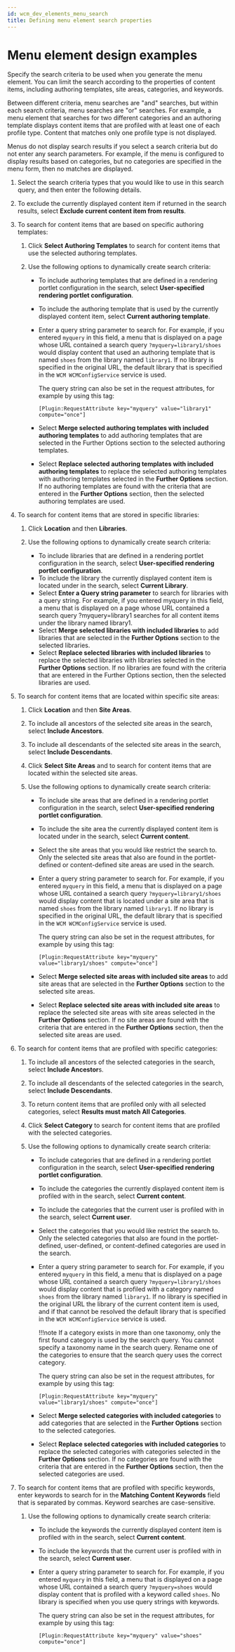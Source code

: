 ```yaml
---
id: wcm_dev_elements_menu_search
title: Defining menu element search properties
---
```


# Menu element design examples


Specify the search criteria to be used when you generate the menu element. You can limit the search according to the properties of content items, including authoring templates, site areas, categories, and keywords.

Between different criteria, menu searches are "and" searches, but within each search criteria, menu searches are "or" searches. For example, a menu element that searches for two different categories and an authoring template displays content items that are profiled with at least one of each profile type. Content that matches only one profile type is not displayed.

Menus do not display search results if you select a search criteria but do not enter any search parameters. For example, if the menu is configured to display results based on categories, but no categories are specified in the menu form, then no matches are displayed.

1.  Select the search criteria types that you would like to use in this search query, and then enter the following details.

2.  To exclude the currently displayed content item if returned in the search results, select **Exclude current content item from results**.

3.  To search for content items that are based on specific authoring templates:

    1.  Click **Select Authoring Templates** to search for content items that use the selected authoring templates.

    2.  Use the following options to dynamically create search criteria:

        -   To include authoring templates that are defined in a rendering portlet configuration in the search, select **User-specified rendering portlet configuration**.
        -   To include the authoring template that is used by the currently displayed content item, select **Current authoring template**.
        -   Enter a query string parameter to search for. For example, if you entered `myquery` in this field, a menu that is displayed on a page whose URL contained a search query `?myquery=library1/shoes` would display content that used an authoring template that is named `shoes` from the library named `library1`. If no library is specified in the original URL, the default library that is specified in the `WCM WCMConfigService` service is used.

            The query string can also be set in the request attributes, for example by using this tag:

            ```
            [Plugin:RequestAttribute key="myquery" value="library1" compute="once"]
            ```

        -   Select **Merge selected authoring templates with included authoring templates** to add authoring templates that are selected in the Further Options section to the selected authoring templates.
        -   Select **Replace selected authoring templates with included authoring templates** to replace the selected authoring templates with authoring templates selected in the **Further Options** section. If no authoring templates are found with the criteria that are entered in the **Further Options** section, then the selected authoring templates are used.
4.  To search for content items that are stored in specific libraries:

    1.  Click **Location** and then **Libraries**.

    2.  Use the following options to dynamically create search criteria:

        -   To include libraries that are defined in a rendering portlet configuration in the search, select **User-specified rendering portlet configuration**.
        -   To include the library the currently displayed content item is located under in the search, select **Current Library**.
        -   Select **Enter a Query string parameter** to search for libraries with a query string. For example, if you entered myquery in this field, a menu that is displayed on a page whose URL contained a search query ?myquery=library1 searches for all content items under the library named library1.
        -   Select **Merge selected libraries with included libraries** to add libraries that are selected in the **Further Options** section to the selected libraries.
        -   Select **Replace selected libraries with included libraries** to replace the selected libraries with libraries selected in the **Further Options** section. If no libraries are found with the criteria that are entered in the Further Options section, then the selected libraries are used.
5.  To search for content items that are located within specific site areas:

    1.  Click **Location** and then **Site Areas**.

    2.  To include all ancestors of the selected site areas in the search, select **Include Ancestors**.

    3.  To include all descendants of the selected site areas in the search, select **Include Descendants**.

    4.  Click **Select Site Areas** and to search for content items that are located within the selected site areas.

    5.  Use the following options to dynamically create search criteria:

        -   To include site areas that are defined in a rendering portlet configuration in the search, select **User-specified rendering portlet configuration**.
        -   To include the site area the currently displayed content item is located under in the search, select **Current content**.
        -   Select the site areas that you would like restrict the search to. Only the selected site areas that also are found in the portlet-defined or content-defined site areas are used in the search.
        -   Enter a query string parameter to search for. For example, if you entered `myquery` in this field, a menu that is displayed on a page whose URL contained a search query `?myquery=library1/shoes` would display content that is located under a site area that is named `shoes` from the library named `library1`. If no library is specified in the original URL, the default library that is specified in the `WCM WCMConfigService` service is used.

            The query string can also be set in the request attributes, for example by using this tag:

            ```
            [Plugin:RequestAttribute key="myquery" value="library1/shoes" compute="once"]
            
            ```

        -   Select **Merge selected site areas with included site areas** to add site areas that are selected in the **Further Options** section to the selected site areas.
        -   Select **Replace selected site areas with included site areas** to replace the selected site areas with site areas selected in the **Further Options** section. If no site areas are found with the criteria that are entered in the **Further Options** section, then the selected site areas are used.
6.  To search for content items that are profiled with specific categories:

    1.  To include all ancestors of the selected categories in the search, select **Include Ancestor**s.

    2.  To include all descendants of the selected categories in the search, select **Include Descendants**.

    3.  To return content items that are profiled only with all selected categories, select **Results must match All Categories**.

    4.  Click **Select Category** to search for content items that are profiled with the selected categories.

    5.  Use the following options to dynamically create search criteria:

        -   To include categories that are defined in a rendering portlet configuration in the search, select **User-specified rendering portlet configuration**.
        -   To include the categories the currently displayed content item is profiled with in the search, select **Current content**.
        -   To include the categories that the current user is profiled with in the search, select **Current user**.
        -   Select the categories that you would like restrict the search to. Only the selected categories that also are found in the portlet-defined, user-defined, or content-defined categories are used in the search.
        -   Enter a query string parameter to search for. For example, if you entered `myquery` in this field, a menu that is displayed on a page whose URL contained a search query `?myquery=library1/shoes` would display content that is profiled with a category named `shoes` from the library named `library1`. If no library is specified in the original URL the library of the current content item is used, and if that cannot be resolved the default library that is specified in the `WCM WCMConfigService` service is used.

            !!!note
                If a category exists in more than one taxonomy, only the first found category is used by the search query. You cannot specify a taxonomy name in the search query. Rename one of the categories to ensure that the search query uses the correct category.

            The query string can also be set in the request attributes, for example by using this tag:

            ```
            [Plugin:RequestAttribute key="myquery" value="library1/shoes" compute="once"]
            
            ```

        -   Select **Merge selected categories with included categories** to add categories that are selected in the **Further Options** section to the selected categories.
        -   Select **Replace selected categories with included categories** to replace the selected categories with categories selected in the **Further Options** section. If no categories are found with the criteria that are entered in the **Further Options** section, then the selected categories are used.
7.  To search for content items that are profiled with specific keywords, enter keywords to search for in the **Matching Content Keywords** field that is separated by commas. Keyword searches are case-sensitive.

    1.  Use the following options to dynamically create search criteria:

        -   To include the keywords the currently displayed content item is profiled with in the search, select **Current content**.
        -   To include the keywords that the current user is profiled with in the search, select **Current user**.
        -   Enter a query string parameter to search for. For example, if you entered `myquery` in this field, a menu that is displayed on a page whose URL contained a search query `?myquery=shoes` would display content that is profiled with a keyword called `shoes`. No library is specified when you use query strings with keywords.

            The query string can also be set in the request attributes, for example by using this tag:

            ```
            [Plugin:RequestAttribute key="myquery" value="shoes" compute="once"]
            ```


